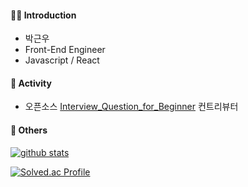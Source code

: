 <!--

<div align='center'>

![header](https://capsule-render.vercel.app/api?type=Waving&color=0:CCCCFF,50:FFCCCC,100:FF99CC&height=250&section=header&text=Geunwoo&fontAlign=50&fontAlignY=40&fontSize=80&fontColor=ffffff&animation=fadeIn)<br> 
<a href="https://geunu97.tistory.com/"><img src="https://img.shields.io/badge/Blog-000000?style=flat&for-the-badge&logo=Blogger&logoColor=white"></a>
[![Gmail](https://img.shields.io/badge/Gmail-EA4335?style=flat&logo=Gmail&logoColor=white)](mailto:olo90632951@gmail.com)
<a href="https://twitter.com/geunu97"><img src="https://img.shields.io/badge/Twitter-1DA1F2?style=flat&for-the-badge&logo=Twitter&logoColor=white"></a>

</div>

-->

#### 👨‍💻 Introduction
- 박근우 
- Front-End Engineer 
- Javascript / React 

#### 📜 Activity
- 오픈소스 <a href="https://github.com/JaeYeopHan/Interview_Question_for_Beginner">Interview_Question_for_Beginner</a> 컨트리뷰터

<!--
#### Work Experience 
- ......  (2022.xx ~ )
-->

#### 🦴 Others
[![github stats](https://github-readme-stats.vercel.app/api?username=geunu97&show_icons=true&theme=buefy)](https://github.com/anuraghazra/github-readme-stats)

[![Solved.ac Profile](http://mazassumnida.wtf/api/v2/generate_badge?boj=olo90632951)](https://solved.ac/olo90632951/) 




